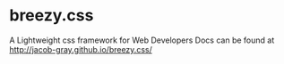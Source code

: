 # breezy.css
A Lightweight css framework for Web Developers
Docs can be found at http://jacob-gray.github.io/breezy.css/
